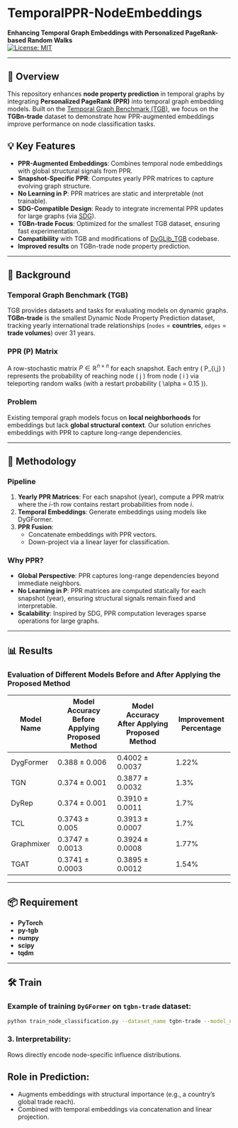 # TemporalPPR-NodeEmbeddings  
**Enhancing Temporal Graph Embeddings with Personalized PageRank-based Random Walks**  
[![License: MIT](https://img.shields.io/badge/License-MIT-yellow.svg)](https://opensource.org/licenses/MIT)

---

## 📄 Overview  
This repository enhances **node property prediction** in temporal graphs by integrating **Personalized PageRank (PPR)** into temporal graph embedding models. Built on the [Temporal Graph Benchmark (TGB)](https://tgb.complexdatalab.com/), we focus on the **TGBn-trade** dataset to demonstrate how PPR-augmented embeddings improve performance on node classification tasks.

## 💡 Key Features  
- **PPR-Augmented Embeddings**: Combines temporal node embeddings with global structural signals from PPR.  
- **Snapshot-Specific PPR**: Computes yearly PPR matrices to capture evolving graph structure.  
- **No Learning in P**: PPR matrices are static and interpretable (not trainable).  
- **SDG-Compatible Design**: Ready to integrate incremental PPR updates for large graphs (via [SDG](https://github.com/DongqiFu/SDG)).  
- **TGBn-trade Focus**: Optimized for the smallest TGB dataset, ensuring fast experimentation.      
- **Compatibility** with TGB and modifications of [DyGLib_TGB](https://github.com/yule-BUAA/DyGLib_TGB) codebase.
- **Improved results** on TGBn-trade node property prediction.   
---

## 🔄 Background  
### Temporal Graph Benchmark (TGB)  
TGB provides datasets and tasks for evaluating models on dynamic graphs. **TGBn-trade** is the smallest Dynamic Node Property Prediction dataset, tracking yearly international trade relationships (`nodes` = **countries**, `edges` = **trade volumes**) over 31 years.  
### PPR (P) Matrix
A row-stochastic matrix $`P \in \mathbb{R}^{n \times n}`$ for each snapshot. Each entry \( P_{i,j} \) represents the probability of reaching node \( j \) from node \( i \) via teleporting random walks (with a restart probability \( \alpha = 0.15 \)).
### Problem  
Existing temporal graph models focus on **local neighborhoods** for embeddings but lack **global structural context**. Our solution enriches embeddings with PPR to capture long-range dependencies.  

---

## 📖 Methodology  
### Pipeline  
1. **Yearly PPR Matrices**: For each snapshot (year), compute a PPR matrix where the *i*-th row contains restart probabilities from node *i*.  
2. **Temporal Embeddings**: Generate embeddings using models like DyGFormer.  
3. **PPR Fusion**:  
   - Concatenate embeddings with PPR vectors.  
   - Down-project via a linear layer for classification.  
### Why PPR?  
- **Global Perspective**: PPR captures long-range dependencies beyond immediate neighbors.
- **No Learning in P**: PPR matrices are computed statically for each snapshot (year), ensuring structural signals remain fixed and interpretable.
- **Scalability**: Inspired by SDG, PPR computation leverages sparse operations for large graphs. 

---

## 📊 Results

### Evaluation of Different Models Before and After Applying the Proposed Method

| Model Name   | Model Accuracy Before Applying Proposed Method | Model Accuracy After Applying Proposed Method | Improvement Percentage |
|--------------|--------------------------------------------------|-----------------------------------------------|------------------------|
| DygFormer    | 0.388 ± 0.006                                    | 0.4002 ± 0.0037                               | 1.22%                  |
| TGN          | 0.374 ± 0.001                                    | 0.3877 ± 0.0032                              | 1.3%                   |
| DyRep        | 0.374 ± 0.001                                    | 0.3910 ± 0.0011                              | 1.7%                   |
| TCL          | 0.3743 ± 0.005                                  | 0.3913 ± 0.0007                              | 1.7%                   |
| Graphmixer   | 0.3747 ± 0.0013                                  | 0.3924 ± 0.0008                              | 1.77%                  |
| TGAT         | 0.3741 ± 0.0003                                  | 0.3895 ± 0.0012                              | 1.54%                  |

---

## 📦 Requirement 
- **PyTorch**
- **py-tgb**
- **numpy**
- **scipy**
- **tqdm**
---

## 🛠️ Train  
### Example of training `DyGFormer` on `tgbn-trade` dataset: 
```bash  
python train_node_classification.py --dataset_name tgbn-trade --model_name DyGFormer --patch_size 2 --max_input_sequence_length 64 --num_runs 5 --gpu 0
```


### 3. Interpretability:
Rows directly encode node-specific influence distributions.

## Role in Prediction:
- Augments embeddings with structural importance (e.g., a country’s global trade reach).
- Combined with temporal embeddings via concatenation and linear projection.
